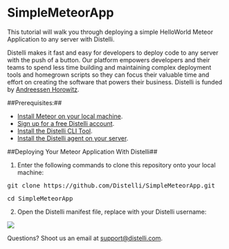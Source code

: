 # SimpleMeteorApp
This tutorial will walk you through deploying a simple HelloWorld Meteor Application to any server with Distelli.

Distelli makes it fast and easy for developers to deploy code to any server with the push of a button. Our platform empowers developers and their teams to spend less time building and maintaining complex deployment tools and homegrown scripts so they can focus their valuable time and effort on creating the software that powers their business. Distelli is funded by <a href="http://www.a16z.com" target="_blank">Andreessen Horowitz</a>.

##Prerequisites:##
* <a href="https://www.meteor.com/install" target="_blank">Install Meteor on your local machine</a>.
* <a href="https://www.distelli.com/signup" target="_blank">Sign up for a free Distelli account</a>.
* <a href="https://www.distelli.com/docs/setup" target="_blank">Install the Distelli CLI Tool</a>.
* <a href="https://www.distelli.com/docs/agent-setup" target = "_blank">Install the Distelli agent on your server</a>.

##Deploying Your Meteor Application With Distelli##

1. Enter the following commands to clone this repository onto your local machine:
<pre>git clone https://github.com/Distelli/SimpleMeteorApp.git</pre>
<pre>cd SimpleMeteorApp</pre>

2. Open the Distelli manifest file, replace <username> with your Distelli username:
<img src="https://monosnap.com/file/uqMrRgdQKGVNxczbTnmURvrjrO3Az0.png">





Questions? Shoot us an email at <a href="mailto:support@disteli.com" target="_blank">support@distelli.com</a>.
